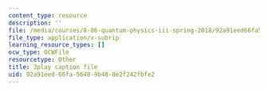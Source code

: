 ```yaml
---
content_type: resource
description: ''
file: /media/courses/8-06-quantum-physics-iii-spring-2018/92a91eed66fa56489b488e2f242fbfe2_NjhuAak0jmM.vtt
file_type: application/x-subrip
learning_resource_types: []
ocw_type: OCWFile
resourcetype: Other
title: 3play caption file
uid: 92a91eed-66fa-5648-9b48-8e2f242fbfe2
---
```

